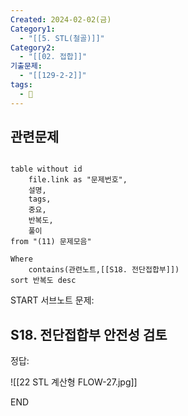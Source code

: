 ```yaml
---
Created: 2024-02-02(금)
Category1:
  - "[[5. STL(철골)]]"
Category2:
  - "[[02. 접합]]"
기출문제:
  - "[[129-2-2]]"
tags:
  - 🧮
---
```

## 관련문제
```dataview

table without id
	file.link as "문제번호",
	설명,
	tags,
	중요,
	반복도,
	풀이
from "(11) 문제모음"

Where
	contains(관련노트,[[S18. 전단접합부]])
sort 반복도 desc

```

START
서브노트
문제:  
## S18. 전단접합부 안전성 검토 

정답: 

![[22 STL 계산형 FLOW-27.jpg]]
<!--ID: 1704617828230-->
END

